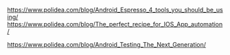 
https://www.polidea.com/blog/Android_Espresso_4_tools_you_should_be_using/
https://www.polidea.com/blog/The_perfect_recipe_for_IOS_App_automation/

https://www.polidea.com/blog/Android_Testing_The_Next_Generation/
